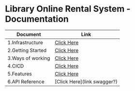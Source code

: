 # Library Online Rental System - Documentation

| Document                                   | Link                                                                                           |
|--------------------------------------------|------------------------------------------------------------------------------------------------|
| 1.Infrastructure                             | [Click Here](Infrastructure/Infrastructure.md)                                                 |
| 2.Getting Started                            | [Click Here](Documentation/getting-started.md)                                                 |
| 3.Ways of working                            | [Click Here](Documentation/ways-of-working.md)                                                 |
| 4.CICD                                       | [Click Here](Documentation/cicd.md)                                                            |
| 5.Features                                   | [Click Here](Documentation/features.md)                                                        |
| 6.API Reference                              | [Click Here](link swagger?)                                                                    |